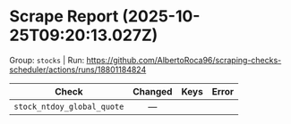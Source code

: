 # Scrape Report (2025-10-25T09:20:13.027Z)

Group: `stocks`  |  Run: https://github.com/AlbertoRoca96/scraping-checks-scheduler/actions/runs/18801184824

| Check | Changed | Keys | Error |
|---|:---:|:--|:--|
| `stock_ntdoy_global_quote` | — |  |  |
